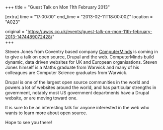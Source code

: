 +++
title = "Guest Talk on Mon 11th February 2013"

[extra]
time = "17:00:00"
end_time = "2013-02-11T18:00:00Z"
location = "A023"

original = "https://uwcs.co.uk/events/guest-talk-on-mon-11th-february-2013-1474489072428/"    
+++

Steven Jones from Coventry based company [ComputerMinds](http://www.computerminds.co.uk/) is coming in to give a talk on open source, Drupal and the web. ComputerMinds build dynamic, data driven websites for UK and European organisations. Steven Jones himself is a Maths graduate from Warwick and many of his colleagues are Computer Science graduates from Warwick.

Drupal is one of the largest open source communities in the world and powers a lot of websites around the world, and has particular strengths in government, notably most US government departments have a Drupal website, or are moving toward one.

It is sure to be an interesting talk for anyone interested in the web who wants to learn more about open source.

Hope to see you there\!

